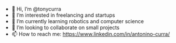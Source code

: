 - 👋 Hi, I’m @tonycurra
- 👀 I’m interested in freelancing and startups
- 🌱 I’m currently learning robotics and computer science
- 💞️ I’m looking to collaborate on small projects
- 📫 How to reach me: https://www.linkedin.com/in/antonino-curra/

<!---
tonycurra/tonycurra is a ✨ special ✨ repository because its `README.md` (this file) appears on your GitHub profile.
You can click the Preview link to take a look at your changes.
--->
